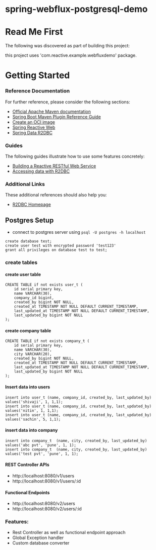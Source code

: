 # spring-webflux-postgresql-demo

# Read Me First
The following was discovered as part of building this project:

this project uses 'com.reactive.example.webfluxdemo' package.

# Getting Started

### Reference Documentation
For further reference, please consider the following sections:

* [Official Apache Maven documentation](https://maven.apache.org/guides/index.html)
* [Spring Boot Maven Plugin Reference Guide](https://docs.spring.io/spring-boot/docs/3.0.2/maven-plugin/reference/html/)
* [Create an OCI image](https://docs.spring.io/spring-boot/docs/3.0.2/maven-plugin/reference/html/#build-image)
* [Spring Reactive Web](https://docs.spring.io/spring-boot/docs/3.0.2/reference/htmlsingle/#web.reactive)
* [Spring Data R2DBC](https://docs.spring.io/spring-boot/docs/3.0.2/reference/htmlsingle/#data.sql.r2dbc)

### Guides
The following guides illustrate how to use some features concretely:

* [Building a Reactive RESTful Web Service](https://spring.io/guides/gs/reactive-rest-service/)
* [Accessing data with R2DBC](https://spring.io/guides/gs/accessing-data-r2dbc/)

### Additional Links
These additional references should also help you:

* [R2DBC Homepage](https://r2dbc.io)

## Postgres Setup
* connect to postgres server using ```psql -U postgres -h localhost```

```roomsql
create database test;
create user test with encrypted password 'test123'
grant all privileges on database test to test;
```

### create tables
#### create user table
```roomsql
CREATE TABLE if not exists user_t (
    id serial primary key,
    name VARCHAR(30),
    company_id bigint,
    created_by bigint NOT NULL,
    created_at TIMESTAMP NOT NULL DEFAULT CURRENT_TIMESTAMP,
    last_updated_at TIMESTAMP NOT NULL DEFAULT CURRENT_TIMESTAMP,
    last_updated_by bigint NOT NULL
);

```
#### create company table
```roomsql
CREATE TABLE if not exists company_t (
    id serial primary key,
    name VARCHAR(30),
    city VARCHAR(20),
    created_by bigint NOT NULL,
    created_at TIMESTAMP NOT NULL DEFAULT CURRENT_TIMESTAMP,
    last_updated_at TIMESTAMP NOT NULL DEFAULT CURRENT_TIMESTAMP,
    last_updated_by bigint NOT NULL
);
```
#### Insert data into users
```roomsql
insert into user_t (name, company_id, created_by, last_updated_by) values('shivaji', 1, 1,1);
insert into user_t (name, company_id, created_by, last_updated_by) values('nitin', 1, 1,1);
insert into user_t (name, company_id, created_by, last_updated_by) values('sachin', 5, 1,1);
```
#### insert data into company
```roomsql
insert into company_t  (name, city, created_by, last_updated_by) values('abc pvt', 'pune', 1, 1);
insert into company_t  (name, city, created_by, last_updated_by) values('test pvt', 'pune', 1, 1);
```
#### REST Controller APIs
* http://localhost:8080/v1/users
* http://localhost:8080/v1/users/:id

#### Functional Endpoints
* http://localhost:8080/v2/users
* http://localhost:8080/v2/users/:id

### Features:
* Rest Controller as well as functional endpoint approach
* Global Exception handler
* Custom database converter
